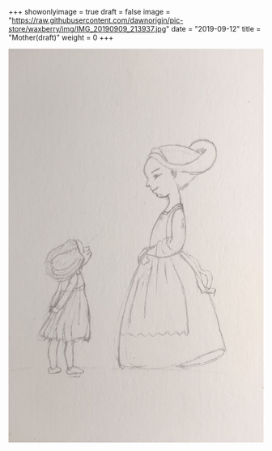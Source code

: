 +++
showonlyimage = true 
draft = false 
image = "https://raw.githubusercontent.com/dawnorigin/pic-store/waxberry/img/IMG_20190909_213937.jpg" 
date = "2019-09-12" 
title = "Mother(draft)" 
weight = 0 
+++

![drawing](https://raw.githubusercontent.com/dawnorigin/pic-store/waxberry/img/IMG_20190909_213937.jpg)  
